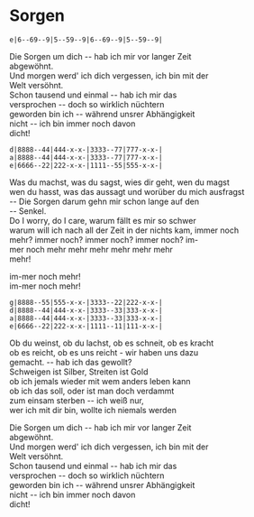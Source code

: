 # Sorgen

```
e|6--69--9|5--59--9|6--69--9|5--59--9|
```

Die Sorgen um dich -- hab ich mir vor langer Zeit  
abgewöhnt.  
Und morgen werd' ich dich vergessen, ich bin mit der  
Welt versöhnt.  
Schon tausend und einmal -- hab ich mir das  
versprochen -- doch so wirklich nüchtern  
geworden bin ich -- während unsrer Abhängigkeit  
nicht -- ich bin immer noch davon  
dicht!

```
d|8888--44|444-x-x-|3333--77|777-x-x-|
a|8888--44|444-x-x-|3333--77|777-x-x-|
e|6666--22|222-x-x-|1111--55|555-x-x-|
```

Was du machst, was du sagst, wies dir geht, wen du magst  
wen du hasst, was das aussagt und worüber du mich ausfragst  
-- Die Sorgen darum gehn mir schon lange auf den  
-- Senkel.  
Do I worry, do I care, warum fällt es mir so schwer  
warum will ich nach all der Zeit in der nichts kam, immer noch  
mehr?  immer noch? immer noch? immer noch? im-  
mer noch mehr mehr mehr mehr mehr mehr  
mehr!

im-mer noch mehr!  
im-mer noch mehr!

```
g|8888--55|555-x-x-|3333--22|222-x-x-|
d|8888--44|444-x-x-|3333--33|333-x-x-|
a|8888--44|444-x-x-|3333--33|333-x-x-|
e|6666--22|222-x-x-|1111--11|111-x-x-|
```

Ob du weinst, ob du lachst, ob es schneit, ob es kracht  
ob es reicht, ob es uns reicht - wir haben uns dazu  
gemacht.  -- hab ich das gewollt?  
Schweigen ist Silber, Streiten ist Gold  
ob ich jemals wieder mit wem anders leben kann  
ob ich das soll, oder ist man doch verdammt  
zum einsam sterben -- ich weiß nur,  
wer ich mit dir bin, wollte ich niemals werden


Die Sorgen um dich -- hab ich mir vor langer Zeit  
abgewöhnt.  
Und morgen werd' ich dich vergessen, ich bin mit der  
Welt versöhnt.  
Schon tausend und einmal -- hab ich mir das  
versprochen -- doch so wirklich nüchtern  
geworden bin ich -- während unsrer Abhängigkeit  
nicht -- ich bin immer noch davon  
dicht!



